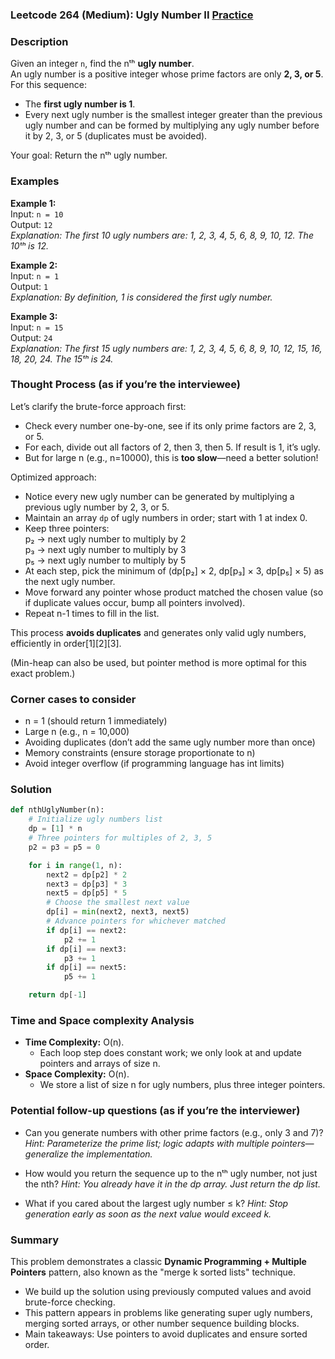 ### Leetcode 264 (Medium): Ugly Number II [Practice](https://leetcode.com/problems/ugly-number-ii)

### Description  
Given an integer `n`, find the nᵗʰ **ugly number**.  
An ugly number is a positive integer whose prime factors are only **2, 3, or 5**.  
For this sequence:  
- The **first ugly number is 1**.
- Every next ugly number is the smallest integer greater than the previous ugly number and can be formed by multiplying any ugly number before it by 2, 3, or 5 (duplicates must be avoided).

Your goal: Return the nᵗʰ ugly number.

### Examples  

**Example 1:**  
Input: `n = 10`  
Output: `12`  
*Explanation: The first 10 ugly numbers are: 1, 2, 3, 4, 5, 6, 8, 9, 10, 12. The 10ᵗʰ is 12.*

**Example 2:**  
Input: `n = 1`  
Output: `1`  
*Explanation: By definition, 1 is considered the first ugly number.*

**Example 3:**  
Input: `n = 15`  
Output: `24`  
*Explanation: The first 15 ugly numbers are: 1, 2, 3, 4, 5, 6, 8, 9, 10, 12, 15, 16, 18, 20, 24. The 15ᵗʰ is 24.*



### Thought Process (as if you’re the interviewee)  

Let’s clarify the brute-force approach first:  
- Check every number one-by-one, see if its only prime factors are 2, 3, or 5.  
- For each, divide out all factors of 2, then 3, then 5. If result is 1, it’s ugly.
- But for large n (e.g., n=10000), this is **too slow**—need a better solution!

Optimized approach:  
- Notice every new ugly number can be generated by multiplying a previous ugly number by 2, 3, or 5.
- Maintain an array `dp` of ugly numbers in order; start with 1 at index 0.
- Keep three pointers:  
  p₂ → next ugly number to multiply by 2  
  p₃ → next ugly number to multiply by 3  
  p₅ → next ugly number to multiply by 5  
- At each step, pick the minimum of (dp[p₂] × 2, dp[p₃] × 3, dp[p₅] × 5) as the next ugly number.
- Move forward any pointer whose product matched the chosen value (so if duplicate values occur, bump all pointers involved).
- Repeat n-1 times to fill in the list.

This process **avoids duplicates** and generates only valid ugly numbers, efficiently in order[1][2][3].

(Min-heap can also be used, but pointer method is more optimal for this exact problem.)



### Corner cases to consider  
- n = 1 (should return 1 immediately)
- Large n (e.g., n = 10,000)
- Avoiding duplicates (don’t add the same ugly number more than once)
- Memory constraints (ensure storage proportionate to n)
- Avoid integer overflow (if programming language has int limits)



### Solution

```python
def nthUglyNumber(n):
    # Initialize ugly numbers list
    dp = [1] * n
    # Three pointers for multiples of 2, 3, 5
    p2 = p3 = p5 = 0

    for i in range(1, n):
        next2 = dp[p2] * 2
        next3 = dp[p3] * 3
        next5 = dp[p5] * 5
        # Choose the smallest next value
        dp[i] = min(next2, next3, next5)
        # Advance pointers for whichever matched
        if dp[i] == next2:
            p2 += 1
        if dp[i] == next3:
            p3 += 1
        if dp[i] == next5:
            p5 += 1

    return dp[-1]
```

### Time and Space complexity Analysis  

- **Time Complexity:** O(n).
  - Each loop step does constant work; we only look at and update pointers and arrays of size n.
- **Space Complexity:** O(n).
  - We store a list of size n for ugly numbers, plus three integer pointers.

### Potential follow-up questions (as if you’re the interviewer)  

- Can you generate numbers with other prime factors (e.g., only 3 and 7)?
  *Hint: Parameterize the prime list; logic adapts with multiple pointers—generalize the implementation.*

- How would you return the sequence up to the nᵗʰ ugly number, not just the nth?
  *Hint: You already have it in the dp array. Just return the dp list.*

- What if you cared about the largest ugly number ≤ k?
  *Hint: Stop generation early as soon as the next value would exceed k.*


### Summary
This problem demonstrates a classic **Dynamic Programming + Multiple Pointers** pattern, also known as the "merge k sorted lists" technique.  
- We build up the solution using previously computed values and avoid brute-force checking.  
- This pattern appears in problems like generating super ugly numbers, merging sorted arrays, or other number sequence building blocks.  
- Main takeaways: Use pointers to avoid duplicates and ensure sorted order.